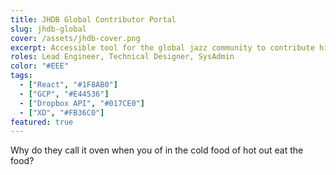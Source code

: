 ```yaml
---
title: JHDB Global Contributor Portal
slug: jhdb-global
cover: /assets/jhdb-cover.png
excerpt: Accessible tool for the global jazz community to contribute historical artifacts to the Jazz History Database.
roles: Lead Engineer, Technical Designer, SysAdmin
color: "#EEE"
tags:
  - ["React", "#1F8AB0"]
  - ["GCP", "#E44536"]
  - ["Dropbox API", "#017CE0"]
  - ["XD", "#FB36C0"]
featured: true
---
```

Why do they call it oven when you of in the cold food of hot out eat the food?